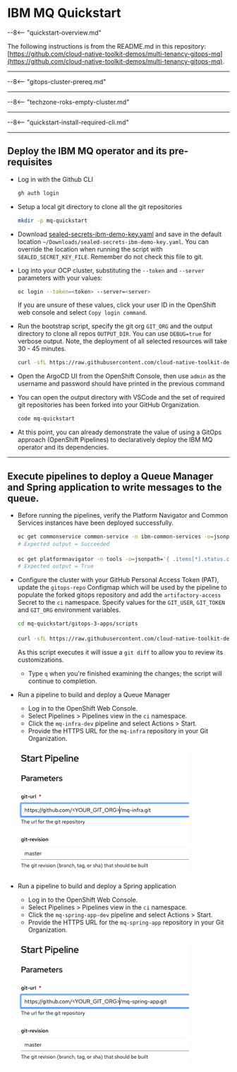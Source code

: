 # IBM MQ Quickstart

<!--- cSpell:ignore qube cntk autoplay allowfullscreen -->

--8<-- "quickstart-overview.md"

The following instructions is from the README.md in this repository: [https://github.com/cloud-native-toolkit-demos/multi-tenancy-gitops-mq](https://github.com/cloud-native-toolkit-demos/multi-tenancy-gitops-mq).

---

--8<-- "gitops-cluster-prereq.md"

---

--8<-- "techzone-roks-empty-cluster.md"

---

--8<-- "quickstart-install-required-cli.md"

---

## Deploy the IBM MQ operator and its pre-requisites
- Log in with the Github CLI 
    ```bash
    gh auth login
    ```

- Setup a local git directory to clone all the git repositories
    ```bash
    mkdir -p mq-quickstart
    ```

- Download [sealed-secrets-ibm-demo-key.yaml](https://bit.ly/demo-sealed-master) and save in the default location `~/Downloads/sealed-secrets-ibm-demo-key.yaml`. You can override the location when running the script with `SEALED_SECRET_KEY_FILE`. Remember do not check this file to git.

- Log into your OCP cluster, substituting the `--token` and `--server`
  parameters with your values:

    ```bash
    oc login --token=<token> --server=<server>
    ```

    If you are unsure of these values, click your user ID in the OpenShift web console and select `Copy login command`.

- Run the bootstrap script, specify the git org `GIT_ORG` and the output directory to clone all repos `OUTPUT_DIR`. You can use `DEBUG=true` for verbose output.  Note, the deployment of all selected resources will take 30 - 45 minutes.  
    ```bash
    curl -sfL https://raw.githubusercontent.com/cloud-native-toolkit-demos/multi-tenancy-gitops-mq/ocp47-2021-2/scripts/bootstrap.sh | DEBUG=true GIT_ORG=<YOUR_GIT_ORG> OUTPUT_DIR=mq-quickstart bash
    ```

- Open the ArgoCD UI from the OpenShift Console, then use `admin` as the username and password should have printed in the previous command

- You can open the output directory with VSCode and the set of required git repositories has been forked into your GitHub Organization. 
    ```bash
    code mq-quickstart
    ```

- At this point, you can already demonstrate the value of using a GitOps approach (OpenShift Pipelines) to declaratively deploy the IBM MQ operator and its dependencies.  

---

## Execute pipelines to deploy a Queue Manager and Spring application to write messages to the queue.
- Before running the pipelines, verify the Platform Navigator and Common Services instances have been deployed successfully.
    ```bash
    oc get commonservice common-service -n ibm-common-services -o=jsonpath='{.status.phase}'
    # Expected output = Succeeded

    oc get platformnavigator -n tools -o=jsonpath='{ .items[*].status.conditions[].status }'
    # Expected output = True
    ```
- Configure the cluster with your GitHub Personal Access Token (PAT), update the `gitops-repo` Configmap which will be used by the pipeline to populate the forked gitops repository and add the `artifactory-access` Secret to the `ci` namespace.  Specify values for the `GIT_USER`, `GIT_TOKEN` and `GIT_ORG` environment variables.
    ```bash
    cd mq-quickstart/gitops-3-apps/scripts

    curl -sfL https://raw.githubusercontent.com/cloud-native-toolkit-demos/multi-tenancy-gitops-apps/ocp47-2021-2/scripts/mq-kubeseal.sh | DEBUG=true GIT_USER=<GIT_USER> GIT_TOKEN=<GIT_TOKEN> GIT_ORG=<GIT_ORG> bash
    ```

    As this script executes it will issue a `git diff` to allow you to review
    its customizations.
    - Type `q` when you're finished examining the changes; the script will continue to completion.

- Run a pipeline to build and deploy a Queue Manager
    - Log in to the OpenShift Web Console.
    - Select Pipelines > Pipelines view in the `ci` namespace. 
    - Click the `mq-infra-dev` pipeline and select Actions > Start.
    - Provide the HTTPS URL for the `mq-infra` repository in your Git Organization.

    ![Pipeline for mq-infra](images/mq-infra-pipeline.png)

- Run a pipeline to build and deploy a Spring application
    - Log in to the OpenShift Web Console.
    - Select Pipelines > Pipelines view in the `ci` namespace. 
    - Click the `mq-spring-app-dev` pipeline and select Actions > Start.
    - Provide the HTTPS URL for the `mq-spring-app` repository in your Git Organization.

    ![Pipeline for mq-spring-app](images/mq-spring-app-pipeline.png)



